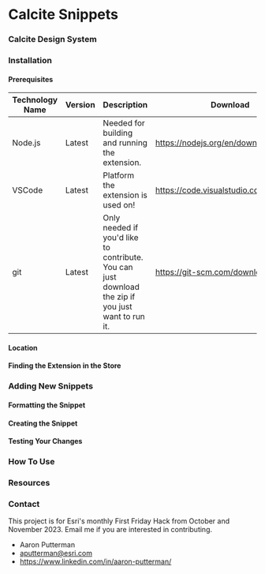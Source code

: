 # Calcite Snippets

### Calcite Design System
<!-- Section on CDS -->

### Installation
#### Prerequisites
| Technology Name   | Version  | Description                                       | Download
|-------------------|----------|---------------------------------------------------|-------------
| Node.js | Latest | Needed for building and running the extension. | https://nodejs.org/en/download
| VSCode | Latest | Platform the extension is used on! | https://code.visualstudio.com/download
| git | Latest | Only needed if you'd like to contribute. You can just download the zip if you just want to run it. | https://git-scm.com/downloads

#### Location
<!-- Add bit about where in VSCode it needs to be added -->
#### Finding the Extension in the Store
<!-- Section on how to find extension in VSCode extension store* -->

### Adding New Snippets
#### Formatting the Snippet
<!-- Section about formatting name, prefix, description, etc. -->
#### Creating the Snippet
<!-- Section about using the snippify script -->
#### Testing Your Changes
<!-- Section about testing your new additions locally -->

### How To Use
  <!-- Reference section on testing locally -->
  <!-- Reference section on finding in store -->
<!-- Section on how to use extension in editor -->

### Resources
<!-- 
 - Creating your own extension
 - Publishing your own extension
 - Esri
 - Calcite Design System
-->

### Contact
This project is for Esri's monthly First Friday Hack from October and November 2023. Email me if you are interested in contributing.
- Aaron Putterman
- aputterman@esri.com
- https://www.linkedin.com/in/aaron-putterman/
